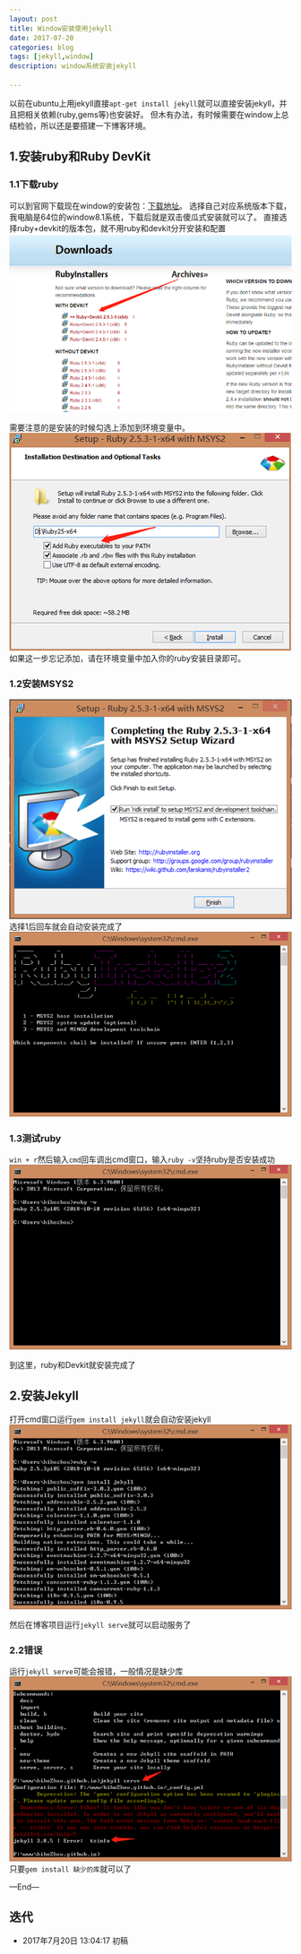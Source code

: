 ```yaml
---
layout: post
title: Window安装使用jekyll
date: 2017-07-20
categories: blog
tags: [jekyll,window]
description: window系统安装jekyll

---
```


以前在ubuntu上用jekyll直接`apt-get install jekyll`就可以直接安装jekyll，并且把相关依赖(ruby,gems等)也安装好。
但木有办法，有时候需要在window上总结检验，所以还是要搭建一下博客环境。

## 1.安装ruby和Ruby DevKit

### 1.1下载ruby
可以到官网下载现在window的安装包：[下载地址](http://rubyinstaller.org/downloads/)。
选择自己对应系统版本下载，我电脑是64位的window8.1系统，下载后就是双击傻瓜式安装就可以了。
直接选择ruby+devkit的版本包，就不用ruby和devkit分开安装和配置
![1.png](/source/images/window-jekyll/1.png)

需要注意的是安装的时候勾选上添加到环境变量中。
![2.png](/source/images/window-jekyll/2.png)
如果这一步忘记添加，请在环境变量中加入你的ruby安装目录即可。

### 1.2安装MSYS2
![3.png](/source/images/window-jekyll/3.png)
选择1后回车就会自动安装完成了
![4.png](/source/images/window-jekyll/4.png)

### 1.3测试ruby
`win + r`然后输入`cmd`回车调出cmd窗口，输入`ruby -v`坚持ruby是否安装成功
![5.png](/source/images/window-jekyll/5.png)

到这里，ruby和Devkit就安装完成了

## 2.安装Jekyll
打开cmd窗口运行`gem install jekyll`就会自动安装jekyll
![6.png](/source/images/window-jekyll/6.png)

然后在博客项目运行`jekyll serve`就可以启动服务了

### 2.2错误
运行`jekyll serve`可能会报错，一般情况是缺少库
![7.png](/source/images/window-jekyll/7.png)
只要`gem install 缺少的库`就可以了

—End—

## 迭代


* 2017年7月20日 13:04:17 初稿



